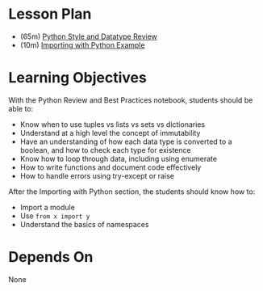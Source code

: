 # Lesson Plan

- (65m) [Python Style and Datatype Review](python_review_and_best_practices.ipynb)
- (10m) [Importing with Python Example](importing_with_python/importing_example.ipynb)

# Learning Objectives

With the Python Review and Best Practices notebook, students should be able to:

- Know when to use tuples vs lists vs sets vs dictionaries
- Understand at a high level the concept of immutability
- Have an understanding of how each data type is converted to a boolean, and how to check each type for existence
- Know how to loop through data, including using enumerate
- How to write functions and document code effectively
- How to handle errors using try-except or raise

After the Importing with Python section, the students should know how to:

- Import a module
- Use `from x import y`
- Understand the basics of namespaces

# Depends On

None

